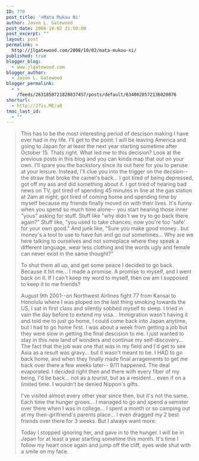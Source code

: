 ```yaml
---
ID: 770
post_title: '>Mata Mukou Ni'
author: Jason L. Gatewood
post_date: 2008-10-02 21:50:00
post_excerpt: ""
layout: post
permalink: >
  http://jlgatewood.com/2008/10/02/mata-mukou-ni/
published: true
blogger_blog:
  - www.jlgatewood.com
blogger_author:
  - Jason L. Gatewood
blogger_permalink:
  - >
    /feeds/2631850721828837457/posts/default/6340028572136020076
shorturl:
  - http://J7is.ME/a0
tmac_last_id:
  - ""
---
```

><p>This has to be the most interesting period of descison making I have ever had in my life.  I'll get to the point:  I will be leaving America and going to Japan for at least the next year starting sometime after October 15.  Thats right.  What led me to this decision?  Look at the previous posts in this blog and you can kinda map that out on your own.  I'll spare you the backstory since its out here for you to peruse at your leisure.  Instead, I'll clue you into the trigger on the decsion-- the straw that broke the camel's back...  I got tired of being depressed, got off my ass and did something about it.  I got tired of hearing bad news on TV, got tired of spending 45 minutes in line at the gas station at 2am at night, got tired of coming home and spending time by myself because my friends finally moved on with their lives.  It's funny when you spend so much time alone-- you start hearing those inner "yous" asking for stuff.   Stuff like "why didn't we try to go back there again?"  Stuff like, "you used to take chances, now you're too 'safe' for your own good."  And junk like, "Sure you make good money.. but money's a tool to use to have fun and go out sometimes...  Why are we here talking to ourselves and not someplace where they speak a different language, wear less clothing and the words ugly and female can never exist in the same thought?" </p><p>To shut them all up, and get some peace I decided to go back. Because it hit me... I made a promise. A promise to myself, and I went back on it. If I can't keep my word to myself, then ow am I supposed to keep it to me friends? </p><p>August 9th 2001--on Northwest Airlines fight 77 from Kansai to Honolulu where I was ploped on the last thing smoking towards the US, I sat in first class and silently sobbed myself to sleep. I tried in vain the day before to extend my visa... Immigration wasn't having it and told me to just go home, I could come back into Japan anytime, but I had to go home first. I was about a week from getting a job but they were slow in getting the final descision to me. I just wanted to stay in this new land of wonders and continue my self-discovery... The fact that the job was one that was in my field and I'd get to see Asia as a result was gravy... but it wasn't meant to be. I HAD to go back home, and when they finally made final arragements to get me back over there a few weeks later-- 9/11 happened. The deal evaporated. I decided right then and there with every fiber of my being, I'd be back... not as a tourist, but as a resident... even if on a limited time. I wouldn't be denied Nippon's gifts.</p><p>I've visited almost every other year since then, but it's not the same. Each time the hunger grows... I managed to go and spend a semster over there when I was in college... I spent a month or so camping out at my then-girlfriend's parents place... I even dragged my 2 best friends over there for 3 weeks. But I always want more. </p><p>Today I stopped ignoring her, and gave in to the hunger. I will be in Japan for at least a year starting sometime this month. It's time I follow my heart once again and jump off the cliff, eyes wide shut with a smile on my face.</p>